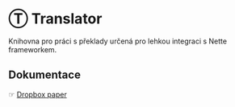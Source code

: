 # Ⓣ Translator
Knihovna pro práci s překlady určená pro lehkou integraci s Nette frameworkem.

## Dokumentace
☞ [Dropbox paper](https://paper.dropbox.com/doc/T-Translator--A~FxWdhKNlAFbPt~sLaW4NkmAg-4xsVhCJK8Y8aNu8EcgjI7)
